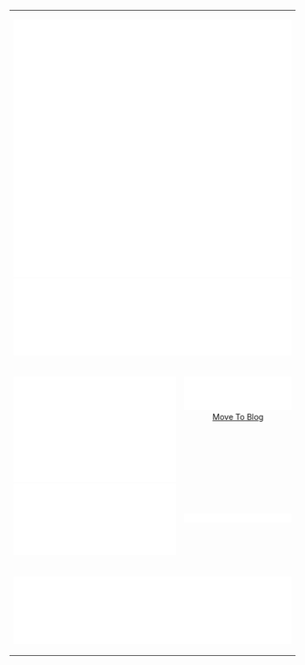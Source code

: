 <table>
  <tr>
    <td colspan="2" valign="top">
      <p>
        <img align="right" src="./metrics.terminal.svg"/>
        <img src="./metrics.plugin.traffic.svg" />
        <img src="./metrics.plugin.sponsorships.svg" />
      </p>
    </td>
  </tr>
  <tr>
    <td valign="top" rowspan="2">
      <p rowspan="2" >
        <img src="./metrics.plugin.isocalendar.fullyear.svg" />
        <img src="./metrics.plugin.achievements.compact.svg" />
      </p>
    </td>
    <td valign="top">
      <p align="center">
        <img src="./metrics.plugin.rss.svg" />
        <a href="https://www.luas.kr">Move To Blog</a>
      </p>
    </td>
  </tr>
  <tr>
    <td valign="top">
      <p align="center">
        <img src="./metrics.plugin.topics.svg" />
      </p>
    </td>
  </tr>
  <tr>
    <td colspan="2">
      <p align="center">
        <img width="100%" src="./metrics.plugin.reactions.svg" />
      </p>
    </td>
  </tr>
</table>
